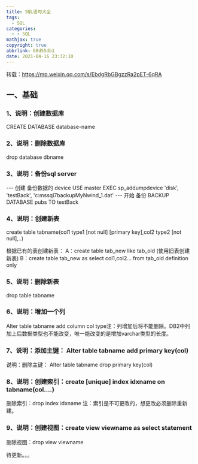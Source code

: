 ```yaml
---
title: SQL语句大全
tags:
  - SQL
categories:
  - - SQL
mathjax: true
copyright: true
abbrlink: 68d55db1
date: 2021-04-16 23:32:10
---
```


转载：https://mp.weixin.qq.com/s/EbdgRbGBgzzRa2pET-6qRA

## 一、基础

### 1、说明：创建数据库

CREATE DATABASE database-name

### 2、说明：删除数据库

drop database dbname

<!--more-->

### 3、说明：备份sql server

--- 创建 备份数据的 device
USE master
EXEC sp_addumpdevice 'disk', 'testBack', 'c:mssql7backupMyNwind_1.dat'
--- 开始 备份
BACKUP DATABASE pubs TO testBack 

### 4、说明：创建新表

create table tabname(col1 type1 [not null] [primary key],col2 type2 [not null],..)

根据已有的表创建新表： 
A：create table tab_new like tab_old (使用旧表创建新表)
B：create table tab_new as select col1,col2… from tab_old definition only

### 5、说明：删除新表

drop table tabname 

### 6、说明：增加一个列

Alter table tabname add column col type注：列增加后将不能删除。DB2中列加上后数据类型也不能改变，唯一能改变的是增加varchar类型的长度。

### 7、说明：添加主键： Alter table tabname add primary key(col) 

说明：删除主键： Alter table tabname drop primary key(col) 

### 8、说明：创建索引：create [unique] index idxname on tabname(col….) 

删除索引：drop index idxname
注：索引是不可更改的，想更改必须删除重新建。

### 9、说明：创建视图：create view viewname as select statement 

删除视图：drop view viewname

待更新。。。